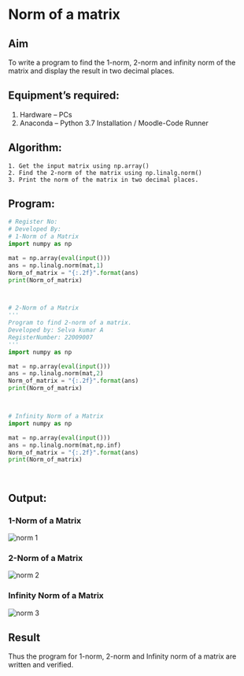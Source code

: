 # Norm of a matrix
## Aim
To write a program to find the 1-norm, 2-norm and infinity norm of the matrix and display the result in two decimal places.
## Equipment’s required:
1.	Hardware – PCs
2.	Anaconda – Python 3.7 Installation / Moodle-Code Runner
## Algorithm:
	1. Get the input matrix using np.array()   
    2. Find the 2-norm of the matrix using np.linalg.norm()
	3. Print the norm of the matrix in two decimal places.
## Program:
```Python
# Register No:
# Developed By:
# 1-Norm of a Matrix
import numpy as np

mat = np.array(eval(input()))
ans = np.linalg.norm(mat,1)
Norm_of_matrix = "{:.2f}".format(ans)
print(Norm_of_matrix)



# 2-Norm of a Matrix
'''
Program to find 2-norm of a matrix.
Developed by: Selva kumar A
RegisterNumber: 22009007
'''
import numpy as np

mat = np.array(eval(input()))
ans = np.linalg.norm(mat,2)
Norm_of_matrix = "{:.2f}".format(ans)
print(Norm_of_matrix)



# Infinity Norm of a Matrix
import numpy as np

mat = np.array(eval(input()))
ans = np.linalg.norm(mat,np.inf)
Norm_of_matrix = "{:.2f}".format(ans)
print(Norm_of_matrix)




```
## Output:
### 1-Norm of a Matrix
![norm 1](https://user-images.githubusercontent.com/120643262/214851862-d4aa660d-2abc-4d6d-80df-d8659c2cdaf5.png)


### 2-Norm of a Matrix
![norm 2](https://user-images.githubusercontent.com/120643262/214851911-82af4e0b-940d-4847-8b26-15e30301cee2.png)


### Infinity Norm of a Matrix
![norm 3](https://user-images.githubusercontent.com/120643262/214852093-f9cddd78-56db-499f-9c04-c0941a4f61f4.png)


## Result
Thus the program for 1-norm, 2-norm and Infinity norm of a matrix are written and verified.
